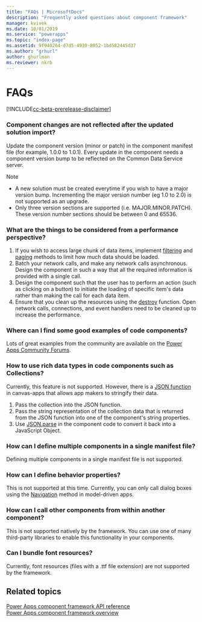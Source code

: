 ```yaml
---
title: "FAQs | MicrosoftDocs"
description: "Frequently asked questions about component framework"
manager: kvivek
ms.date: 10/01/2019
ms.service: "powerapps"
ms.topic: "index-page"
ms.assetid: 9f940264-d7d5-4930-8052-1bd582445d37
ms.author: "grhurl"
author: ghurlman
ms.reviewer: nkrb
---
```


# FAQs

[!INCLUDE[cc-beta-prerelease-disclaimer](../../includes/cc-beta-prerelease-disclaimer.md)]

### Component changes are not reflected after the updated solution import?

Update the component version (minor or patch) in the component manifest file (for example, 1.0.0 to 1.0.1). 
Every update in the component needs a component version bump to be reflected on the Common Data Service server.

> [!NOTE]
> - A new solution must be created everytime if you wish to have a major version bump. Incrementing the major version number (eg 1.0 to 2.0) is not supported as an upgrade.
> - Only three version sections are supported (i.e. MAJOR.MINOR.PATCH). These version number sections should be between 0 and 65536.

### What are the things to be considered from a performance perspective?

1. If you wish to access large chunk of data items, implement [filtering](reference/filtering.md) and [paging](reference/paging.md) methods to limit how much data should be loaded.
2. Batch your network calls, and make any network calls asynchronous. Design the component in such a way that all the required information is provided with a single call. 
3. Design the component such that the user has to perform an action (such as clicking on a button) to initiate the loading of specific item's data rather than making the call for each data item.
4. Ensure that you clean up the resources using the [destroy](reference/control/destroy.md) function. Open network calls, connections, and event handlers need to be cleaned up to increase the performance.

### Where can I find some good examples of code components?

Lots of great examples from the community are available on the [Power Apps Community Forums](https://powerusers.microsoft.com/t5/Power-Apps-Component-Framework/Community-content-sample-components-blogs-etc-Link-to-this-page/td-p/280710).

### How to use rich data types in code components such as Collections?

Currently, this feature is not supported. However, there is a [JSON function](https://docs.microsoft.com/powerapps/maker/canvas-apps/functions/function-json) in canvas-apps that allows app makers to stringify their data.

1. Pass the collection into the JSON function.
2. Pass the string representation of the collection data that is returned from the JSON function into one of the component's string properties.
3. Use [JSON.parse](https://developer.mozilla.org/en-US/docs/Web/JavaScript/Reference/Global_Objects/JSON/parse) in the component code to convert it back into a JavaScript Object.

### How can I define multiple components in a single manifest file?

Defining multiple components in a single manifest file is not supported. 

### How can I define behavior properties?

This is not supported at this time. Currently, you can only call dialog boxes using the [Navigation](reference/navigation.md) method in model-driven apps.

### How can I call other components from within another component?

This is not supported natively by the framework. You can use one of many third-party libraries to enable this functionality in your components.

### Can I bundle font resources?

Currently, font resources (files with a .ttf file extension) are not supported by the framework.

## Related topics

[Power Apps component framework API reference](reference/index.md)<br/>
[Power Apps component framework overview](overview.md)
